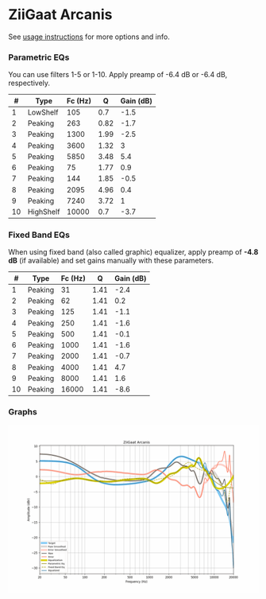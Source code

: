# ZiiGaat Arcanis
See [usage instructions](https://github.com/jaakkopasanen/AutoEq#usage) for more options and info.

### Parametric EQs
You can use filters 1-5 or 1-10. Apply preamp of -6.4 dB or -6.4 dB, respectively.

|   # | Type      |   Fc (Hz) |    Q |   Gain (dB) |
|-----|-----------|-----------|------|-------------|
|   1 | LowShelf  |       105 | 0.7  |        -1.5 |
|   2 | Peaking   |       263 | 0.82 |        -1.7 |
|   3 | Peaking   |      1300 | 1.99 |        -2.5 |
|   4 | Peaking   |      3600 | 1.32 |         3   |
|   5 | Peaking   |      5850 | 3.48 |         5.4 |
|   6 | Peaking   |        75 | 1.77 |         0.9 |
|   7 | Peaking   |       144 | 1.85 |        -0.5 |
|   8 | Peaking   |      2095 | 4.96 |         0.4 |
|   9 | Peaking   |      7240 | 3.72 |         1   |
|  10 | HighShelf |     10000 | 0.7  |        -3.7 |

### Fixed Band EQs
When using fixed band (also called graphic) equalizer, apply preamp of **-4.8 dB** (if available) and set gains manually with these parameters.

|   # | Type    |   Fc (Hz) |    Q |   Gain (dB) |
|-----|---------|-----------|------|-------------|
|   1 | Peaking |        31 | 1.41 |        -2.4 |
|   2 | Peaking |        62 | 1.41 |         0.2 |
|   3 | Peaking |       125 | 1.41 |        -1.1 |
|   4 | Peaking |       250 | 1.41 |        -1.6 |
|   5 | Peaking |       500 | 1.41 |        -0.1 |
|   6 | Peaking |      1000 | 1.41 |        -1.6 |
|   7 | Peaking |      2000 | 1.41 |        -0.7 |
|   8 | Peaking |      4000 | 1.41 |         4.7 |
|   9 | Peaking |      8000 | 1.41 |         1.6 |
|  10 | Peaking |     16000 | 1.41 |        -8.6 |

### Graphs
![](./ZiiGaat%20Arcanis.png)
